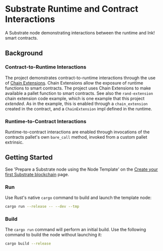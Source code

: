 # Substrate Runtime and Contract Interactions

A Substrate node demonstrating interactions between the runtime and Ink! smart contracts.

## Background

### Contract-to-Runtime Interactions

The project demonstrates contract-to-runtime interactions through the use of [Chain Extensions](https://paritytech.github.io/ink-docs/macros-attributes/chain-extension/). Chain Extensions allow the exposure of runtime functions to smart contracts. The project uses Chain Extensions to make available a pallet function to smart contracts. See also the `rand-extension` chain extension code example, which is one example that this project _extended_. As in the example, this is enabled through a `chain_extension` created in the contract, and a `ChainExtension` impl defined in the runtime.

### Runtime-to-Contract Interactions

Runtime-to-contract interactions are enabled through invocations of the contracts pallet's own `bare_call` method, invoked from a custom pallet extrinsic.

## Getting Started

See 'Prepare a Substrate node using the Node Template' on the [Create your first Substrate blockchain](https://docs.substrate.io/tutorials/v3/create-your-first-substrate-chain/) page.

### Run

Use Rust's native `cargo` command to build and launch the template node:

```sh
cargo run --release -- --dev --tmp
```

### Build

The `cargo run` command will perform an initial build. Use the following command to build the node
without launching it:

```sh
cargo build --release
```
